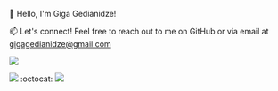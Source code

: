👋 Hello, I'm Giga Gedianidze!



📫 Let's connect! Feel free to reach out to me on GitHub or via email at gigagedianidze@gmail.com


![](http://github-profile-summary-cards.vercel.app/api/cards/profile-details?username=gigagedianidze&theme=zenburn)

![](http://github-profile-summary-cards.vercel.app/api/cards/repos-per-language?username=gigagedianidze&theme=zenburn) 
 :octocat:  ![](http://github-profile-summary-cards.vercel.app/api/cards/most-commit-language?username=gigagedianidze&theme=zenburn)
